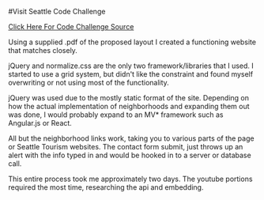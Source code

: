 #Visit Seattle Code Challenge

[Click Here For Code Challenge Source](https://github.com/belief/BeliefAgencyCodeChallenge)

Using a supplied .pdf of the proposed layout I created a functioning website that matches closely.

jQuery and normalize.css are the only two framework/libraries that I used. I started to use a grid system, but didn't like the constraint and found myself overwriting or not using most of the functionality.

jQuery was used due to the mostly static format of the site. Depending on how the actual implementation of neighborhoods and expanding them out was done, I would probably expand to an MV* framework such as Angular.js or React.

All but the neighborhood links work, taking you to various parts of the page or Seattle Tourism websites. The contact form submit, just throws up an alert with the info typed in and would be hooked in to a server or database call.

This entire process took me approximately two days. The youtube portions required the most time, researching the api and embedding.
